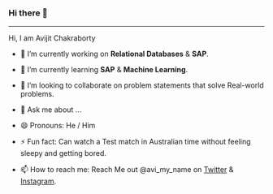 ### Hi there 👋

---------

<!--
**TravellerOnCode/TravellerOnCode** is a ✨ _special_ ✨ repository because its `README.md` (this file) appears on your GitHub profile.
-->
Hi, I am Avijit Chakraborty

- 🔭 I’m currently working on **Relational Databases** & **SAP**.

- 🌱 I’m currently learning **SAP** & **Machine Learning**.

- 👯 I’m looking to collaborate on problem statements that solve Real-world problems.

- 💬 Ask me about ...

- 😄 Pronouns: He / Him

- ⚡ Fun fact: Can watch a Test match in Australian time without feeling sleepy and getting bored. 

- 📫 How to reach me: Reach Me out @avi_my_name on [Twitter](https://twitter.com/avi_my_name) & [Instagram](https://instagram.com/avi_my_name).

<!-- - 🤔 I’m looking for help with ... -->
